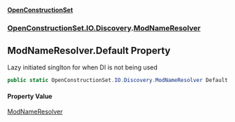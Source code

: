 #### [OpenConstructionSet](index.md 'index')
### [OpenConstructionSet.IO.Discovery](index.md#OpenConstructionSet_IO_Discovery 'OpenConstructionSet.IO.Discovery').[ModNameResolver](xvEgYqo1OTNhvugSHWg4lg.md 'OpenConstructionSet.IO.Discovery.ModNameResolver')
## ModNameResolver.Default Property
Lazy initiated singlton for when DI is not being used  
```csharp
public static OpenConstructionSet.IO.Discovery.ModNameResolver Default { get; }
```
#### Property Value
[ModNameResolver](xvEgYqo1OTNhvugSHWg4lg.md 'OpenConstructionSet.IO.Discovery.ModNameResolver')
